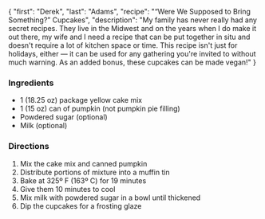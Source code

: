 {
"first": "Derek",
"last": "Adams",
"recipe": "“Were We Supposed to Bring Something?” Cupcakes",
"description": "My family has never really had any secret recipes. They live in the Midwest and on the years when I do make it out there, my wife and I need a recipe that can be put together in situ and doesn't require a lot of kitchen space or time. This recipe isn't just for holidays, either — it can be used for any gathering you're invited to without much warning. As an added bonus, these cupcakes can be made vegan!"
}

<div class="ingredients">
        <h3>Ingredients</h3>
        <ul>
        <li>1 (18.25 oz) package yellow cake mix</li>
<li>1 (15 oz) can of pumpkin (not pumpkin pie filling)</li>
<li>Powdered sugar (optional)</li>
<li>Milk (optional)</li>
        </ul>
      </div>
      <div class="directions">
        <h3>Directions</h3>
        <ol>
<li>Mix the cake mix and canned pumpkin</li>
<li>Distribute portions of mixture into a muffin tin</li>
<li>Bake at 325º F (163º C) for 19 minutes</li>
<li>Give them 10 minutes to cool</li>
<li>Mix milk with powdered sugar in a bowl until thickened</li>
<li>Dip the cupcakes for a frosting glaze</li>
        </ol>
      </div>

